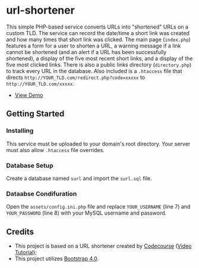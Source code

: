 # url-shortener
This simple PHP-based service converts URLs into "shortened" URLs on a custom TLD. The service can record the date/time a short link was created and how many times that short link was clicked. The main page (`index.php`) features a form for a user to shorten a URL, a warning message if a link cannot be shortened (and an alert if a URL has been successfully shortened), a display of the five most recent short links, and a display of the five most clicked links. There is also a public links directory (`directory.php`) to track every URL in the database. Also included is a `.htaccess` file that directs `http://YOUR_TLD.com/redirect.php?code=xxxxx` to `http://YOUR_TLD.com/xxxxx`.

* [View Demo](https://seb646.com/surl/)

## Getting Started

### Installing
This service must be uploaded to your domain's root directory. Your server must also allow `.htaccess` file overrides. 

### Database Setup
Create a database named `surl` and import the `surl.sql` file. 

### Dataabse Condifuration 
Open the `assets/config.ini.php` file and replace `YOUR_USERNAME` (line 7) and `YOUR_PASSWORD` (line 8) with your MySQL username and password.

## Credits
- This project is based on a URL shortener created by [Codecourse](https://www.youtube.com/channel/UCpOIUW62tnJTtpWFABxWZ8g) ([Video Tutorial](https://www.youtube.com/watch?v=QN2VXBNujRs));
- This project utilizes [Bootstrap 4.0](https://getbootstrap.com).